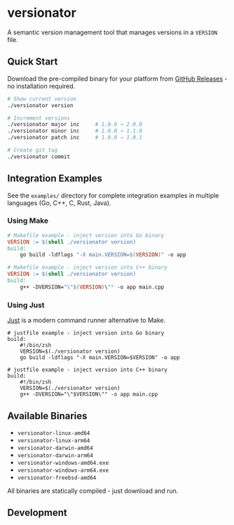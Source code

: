 # versionator

A semantic version management tool that manages versions in a `VERSION` file.

## Quick Start

Download the pre-compiled binary for your platform from [GitHub Releases](https://github.com/your-username/versionator/releases) - no installation required.

```bash
# Show current version
./versionator version

# Increment versions
./versionator major inc     # 1.0.0 → 2.0.0
./versionator minor inc     # 1.0.0 → 1.1.0  
./versionator patch inc     # 1.0.0 → 1.0.1

# Create git tag
./versionator commit
```

## Integration Examples

See the `examples/` directory for complete integration examples in multiple languages (Go, C++, C, Rust, Java).

### Using Make

```makefile
# Makefile example - inject version into Go binary
VERSION := $(shell ./versionator version)
build:
	go build -ldflags "-X main.VERSION=$(VERSION)" -o app
```

```makefile
# Makefile example - inject version into C++ binary  
VERSION := $(shell ./versionator version)
build:
	g++ -DVERSION="\"$(VERSION)\"" -o app main.cpp
```

### Using Just

[Just](https://github.com/casey/just) is a modern command runner alternative to Make.

```just
# justfile example - inject version into Go binary
build:
    #!/bin/zsh
    VERSION=$(./versionator version)
    go build -ldflags "-X main.VERSION=$VERSION" -o app
```

```just
# justfile example - inject version into C++ binary
build:
    #!/bin/zsh
    VERSION=$(./versionator version)
    g++ -DVERSION="\"$VERSION\"" -o app main.cpp
```

## Available Binaries

- `versionator-linux-amd64`
- `versionator-linux-arm64` 
- `versionator-darwin-amd64`
- `versionator-darwin-arm64`
- `versionator-windows-amd64.exe`
- `versionator-windows-arm64.exe`
- `versionator-freebsd-amd64`

All binaries are statically compiled - just download and run.

## Development

